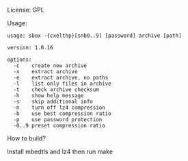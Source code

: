 License: GPL

Usage:
```
usage: sbox -{cxelthp}[snb0..9] [password] archive [path]

version: 1.0.16

options:
  -c    create new archive
  -x    extract archive
  -e    extract archive, no paths
  -l    list only files in archive
  -t    check archive checksum
  -h    show help message
  -s    skip additional info
  -n    turn off lz4 compression
  -b    use best compression ratio
  -p    use password protection
  -0..9 preset compression ratio
```

How to build?

Install mbedtls and lz4 then run make
